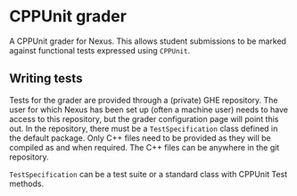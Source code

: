 # CPPUnit grader
A CPPUnit grader for Nexus. This allows student submissions to be marked against
functional tests expressed using `CPPUnit`.

## Writing tests

Tests for the grader are provided through a (private) GHE repository. The user
for which Nexus has been set up (often a machine user) needs to have access to
this repository, but the grader configuration page will point this out. In the
repository, there must be a `TestSpecification` class defined in the default
package. Only C++ files need to be provided as they will be compiled as and
when required. The C++ files can be anywhere in the git repository. 

`TestSpecification` can be a test suite or a standard class with CPPUnit Test
methods.
